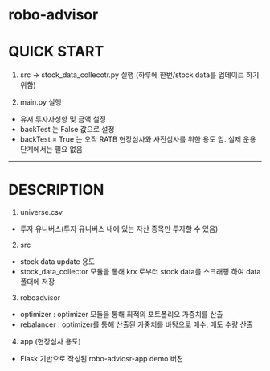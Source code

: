 # robo-advisor
# QUICK START

1. src -> stock_data_collecotr.py 실행 (하루에 한번/stock data를 업데이트 하기위함)

2. main.py 실행 
- 유저 투자자성향 및 금액 설정
- backTest 는 False 값으로 설정 
- backTest = True 는 오직 RATB 현장심사와 사전심사를 위한 용도 임. 실제 운용 단계에서는 필요 없음

-------------------------------------------------------------------------------

# DESCRIPTION

1. universe.csv
- 투자 유니버스(투자 유니버스 내에 있는 자산 종목만 투자할 수 있음)

2. src 
- stock data update 용도
- stock_data_collector 모듈을 통해 krx 로부터 stock data를 스크래핑 하여 data 폴더에 저장

3. roboadvisor
- optimizer : optimizer 모듈을 통해 최적의 포트폴리오 가중치를 산출
- rebalancer : optimizer를 통해 산출된 가중치를 바탕으로 매수, 매도 수량 산출

4. app (현장심사 용도)
- Flask 기반으로 작성된 robo-adviosr-app demo 버젼 
